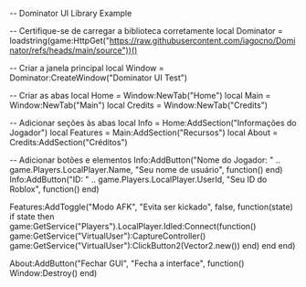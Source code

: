 -- Dominator UI Library Example

-- Certifique-se de carregar a biblioteca corretamente
local Dominator = loadstring(game:HttpGet("https://raw.githubusercontent.com/iagocno/Dominator/refs/heads/main/source"))()

-- Criar a janela principal
local Window = Dominator:CreateWindow("Dominator UI Test")

-- Criar as abas
local Home = Window:NewTab("Home")
local Main = Window:NewTab("Main")
local Credits = Window:NewTab("Credits")

-- Adicionar seções às abas
local Info = Home:AddSection("Informações do Jogador")
local Features = Main:AddSection("Recursos")
local About = Credits:AddSection("Créditos")

-- Adicionar botões e elementos
Info:AddButton("Nome do Jogador: " .. game.Players.LocalPlayer.Name, "Seu nome de usuário", function() end)
Info:AddButton("ID: " .. game.Players.LocalPlayer.UserId, "Seu ID do Roblox", function() end)

Features:AddToggle("Modo AFK", "Evita ser kickado", false, function(state)
    if state then
        game:GetService("Players").LocalPlayer.Idled:Connect(function()
            game:GetService("VirtualUser"):CaptureController()
            game:GetService("VirtualUser"):ClickButton2(Vector2.new())
        end)
    end
end)

About:AddButton("Fechar GUI", "Fecha a interface", function()
    Window:Destroy()
end)
